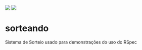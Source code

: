 <img src="https://secure.travis-ci.org/rodrigomaia/sorteando.png?branch=master" />
<a href="https://codeclimate.com/github/rodrigomaia/sorteando"><img src="https://codeclimate.com/badge.png" /></a>

sorteando
=========

Sistema de Sorteio usado para demonstrações do uso do RSpec